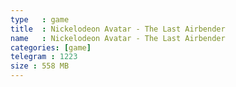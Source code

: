 ```yaml
---
type   : game
title  : Nickelodeon Avatar - The Last Airbender
name   : Nickelodeon Avatar - The Last Airbender
categories: [game]
telegram : 1223
size : 558 MB
---
```



